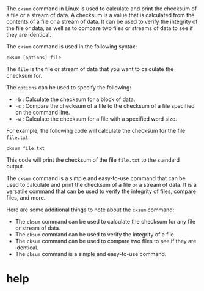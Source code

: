 # 

The `cksum` command in Linux is used to calculate and print the checksum of a file or a stream of data. A checksum is a value that is calculated from the contents of a file or a stream of data. It can be used to verify the integrity of the file or data, as well as to compare two files or streams of data to see if they are identical.

The `cksum` command is used in the following syntax:

```
cksum [options] file
```

The `file` is the file or stream of data that you want to calculate the checksum for.

The `options` can be used to specify the following:

* `-b` : Calculate the checksum for a block of data.
* `-c` : Compare the checksum of a file to the checksum of a file specified on the command line.
* `-w` : Calculate the checksum for a file with a specified word size.

For example, the following code will calculate the checksum for the file `file.txt`:

```
cksum file.txt
```

This code will print the checksum of the file `file.txt` to the standard output.

The `cksum` command is a simple and easy-to-use command that can be used to calculate and print the checksum of a file or a stream of data. It is a versatile command that can be used to verify the integrity of files, compare files, and more.

Here are some additional things to note about the `cksum` command:

* The `cksum` command can be used to calculate the checksum for any file or stream of data.
* The `cksum` command can be used to verify the integrity of a file.
* The `cksum` command can be used to compare two files to see if they are identical.
* The `cksum` command is a simple and easy-to-use command.




# help 

```

```
